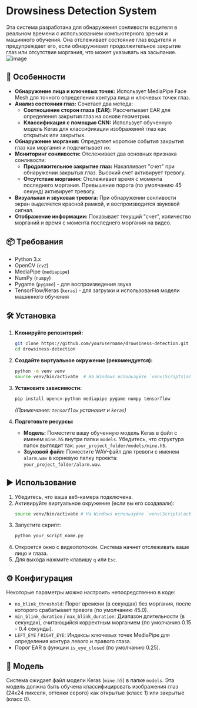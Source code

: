 # Drowsiness Detection System

Эта система разработана для обнаружения сонливости водителя в реальном времени с использованием компьютерного зрения и машинного обучения. Она отслеживает состояние глаз водителя и предупреждает его, если обнаруживает продолжительное закрытие глаз или отсутствие моргания, что может указывать на засыпание.
![image](https://github.com/user-attachments/assets/112ddad7-e14e-41f1-a446-4773707c3763)

## 🚀 Особенности

*   **Обнаружение лица и ключевых точек:** Использует MediaPipe Face Mesh для точного определения контура лица и ключевых точек глаз.
*   **Анализ состояния глаз:** Сочетает два метода:
    *   **Соотношение сторон глаза (EAR):** Рассчитывает EAR для определения закрытия глаз на основе геометрии.
    *   **Классификация с помощью CNN:** Использует обученную модель Keras для классификации изображений глаз как открытых или закрытых.
*   **Обнаружение моргания:** Определяет короткие события закрытия глаз как моргания и подсчитывает их.
*   **Мониторинг сонливости:** Отслеживает два основных признака сонливости:
    *   **Продолжительное закрытие глаз:** Накапливает "счет" при обнаружении закрытых глаз. Высокий счет активирует тревогу.
    *   **Отсутствие моргания:** Отслеживает время с момента последнего моргания. Превышение порога (по умолчанию 45 секунд) активирует тревогу.
*   **Визуальная и звуковая тревога:** При обнаружении сонливости экран выделяется красной рамкой, и воспроизводится звуковой сигнал.
*   **Отображение информации:** Показывает текущий "счет", количество морганий и время с момента последнего моргания на видео.

## 📦 Требования

*   Python 3.x
*   OpenCV (`cv2`)
*   MediaPipe (`mediapipe`)
*   NumPy (`numpy`)
*   Pygame (`pygame`) - для воспроизведения звука
*   TensorFlow/Keras (`keras`) - для загрузки и использования модели машинного обучения

## 🛠️ Установка

1.  **Клонируйте репозиторий:**
    ```bash
    git clone https://github.com/yourusername/drowsiness-detection.git
    cd drowsiness-detection
    ```

2.  **Создайте виртуальное окружение (рекомендуется):**
    ```bash
    python -m venv venv
    source venv/bin/activate  # На Windows используйте `venv\Scripts\activate`
    ```

3.  **Установите зависимости:**
    ```bash
    pip install opencv-python mediapipe pygame numpy tensorflow
    ```
    *(Примечание: `tensorflow` установит и `keras`)*

4.  **Подготовьте ресурсы:**
    *   **Модель:** Поместите вашу обученную модель Keras в файл с именем `mine.h5` внутри папки `models`. Убедитесь, что структура папок выглядит так: `your_project_folder/models/mine.h5`.
    *   **Звуковой файл:** Поместите WAV-файл для тревоги с именем `alarm.wav` в корневую папку проекта: `your_project_folder/alarm.wav`.

## ▶️ Использование

1.  Убедитесь, что ваша веб-камера подключена.
2.  Активируйте виртуальное окружение (если вы его создавали):
    ```bash
    source venv/bin/activate # На Windows используйте `venv\Scripts\activate`
    ```
3.  Запустите скрипт:
    ```bash
    python your_script_name.py
    ```
4.  Откроется окно с видеопотоком. Система начнет отслеживать ваше лицо и глаза.
5.  Для выхода нажмите клавишу `q` или `Esc`.

## ⚙️ Конфигурация


Некоторые параметры можно настроить непосредственно в коде:

*   `no_blink_threshold`: Порог времени (в секундах) без моргания, после которого срабатывает тревога (по умолчанию 45.0).
*   `min_blink_duration` / `max_blink_duration`: Диапазон длительности (в секундах), считающийся корректным морганием (по умолчанию 0.15 - 0.4 секунды).
*   `LEFT_EYE` / `RIGHT_EYE`: Индексы ключевых точек MediaPipe для определения контура левого и правого глаза.
*   Порог EAR в функции `is_eye_closed` (по умолчанию 0.25).

## 🧠 Модель

Система ожидает файл модели Keras (`mine.h5`) в папке `models`. Эта модель должна быть обучена классифицировать изображения глаз (24x24 пикселя, оттенки серого) как открытые (класс 1) или закрытые (класс 0).


